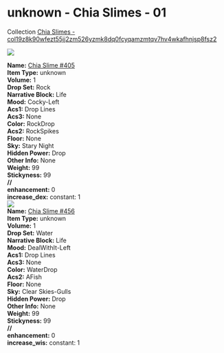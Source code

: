 # unknown - Chia Slimes - 01

Collection [Chia Slimes - col19z8k90wfezt55jj2zm526yzmk8dq0fcyqamzmtqv7hv4wkafhnjsp8fsz2](https://mintgarden.io/collections/col19z8k90wfezt55jj2zm526yzmk8dq0fcyqamzmtqv7hv4wkafhnjsp8fsz2)<div class="item_thumbnail">
<a href="https://mintgarden.io/nfts/nft1apat6ph8zlsl0hl443zk5uz4a484lm9yjhn3r208zpmcawcqfg4sxdcwgu"><img loading="lazy" src="https://assets.mainnet.mintgarden.io/thumbnails/b4f17b8bb6bfa6e925e3f9401ca72daa12429a25fcb84dd4901fac04c5472ca5.webp"></a>
<div><strong>Name:</strong> <a href="https://mintgarden.io/nfts/nft1apat6ph8zlsl0hl443zk5uz4a484lm9yjhn3r208zpmcawcqfg4sxdcwgu">Chia Slime #405</a></div>
<div><strong>Item Type:</strong> unknown</div>
<div><strong>Volume:</strong> 1</div>
<div><strong>Drop Set:</strong> Rock</div>
<div><strong>Narrative Block:</strong> Life</div>
<div><strong>Mood:</strong> Cocky-Left</div>
<div><strong>Acs1:</strong> Drop Lines</div>
<div><strong>Acs3:</strong> None</div>
<div><strong>Color:</strong> RockDrop</div>
<div><strong>Acs2:</strong> RockSpikes</div>
<div><strong>Floor:</strong> None</div>
<div><strong>Sky:</strong> Stary Night</div>
<div><strong>Hidden Power:</strong> Drop</div>
<div><strong>Other Info:</strong> None</div>
<div><strong>Weight:</strong> 99</div>
<div><strong>Stickyness:</strong> 99</div>
<div><strong>//</strong></div><div><strong>enhancement:</strong> 0</div>
<div><strong>increase_dex:</strong> constant: 1</div>
</div>
<div class="item_thumbnail">
<a href="https://mintgarden.io/nfts/nft15zel3w34rv0n5ddm6kx8h0sszyad5lmzhfjeavwyjru33sty93cshv9v0p"><img loading="lazy" src="https://assets.mainnet.mintgarden.io/thumbnails/1e0dbe6f0d4342276059f5da96f7bafdbb7e485de1fd318f22f1f67e1a8c5df5.webp"></a>
<div><strong>Name:</strong> <a href="https://mintgarden.io/nfts/nft15zel3w34rv0n5ddm6kx8h0sszyad5lmzhfjeavwyjru33sty93cshv9v0p">Chia Slime #456</a></div>
<div><strong>Item Type:</strong> unknown</div>
<div><strong>Volume:</strong> 1</div>
<div><strong>Drop Set:</strong> Water</div>
<div><strong>Narrative Block:</strong> Life</div>
<div><strong>Mood:</strong> DealWithIt-Left</div>
<div><strong>Acs1:</strong> Drop Lines</div>
<div><strong>Acs3:</strong> None</div>
<div><strong>Color:</strong> WaterDrop</div>
<div><strong>Acs2:</strong> AFish</div>
<div><strong>Floor:</strong> None</div>
<div><strong>Sky:</strong> Clear Skies-Gulls</div>
<div><strong>Hidden Power:</strong> Drop</div>
<div><strong>Other Info:</strong> None</div>
<div><strong>Weight:</strong> 99</div>
<div><strong>Stickyness:</strong> 99</div>
<div><strong>//</strong></div><div><strong>enhancement:</strong> 0</div>
<div><strong>increase_wis:</strong> constant: 1</div>
</div>

